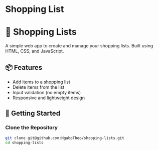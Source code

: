 # Shopping List

# 🛒 Shopping Lists

A simple web app to create and manage your shopping lists. Built using HTML, CSS, and JavaScript.

## 📦 Features

- Add items to a shopping list
- Delete items from the list
- Input validation (no empty items)
- Responsive and lightweight design

## 🚀 Getting Started

### Clone the Repository

```bash
git clone git@github.com:NgaboTheo/shopping-lists.git
cd shopping-lists
